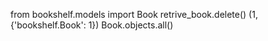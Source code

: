 from bookshelf.models import Book
retrive_book.delete()
(1, {'bookshelf.Book': 1})
Book.objects.all()
<!-- <QuerySet []> -->
